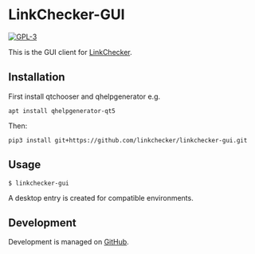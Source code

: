 # LinkChecker-GUI

[![GPL-3](https://img.shields.io/badge/license-GPL3-d49a6a.svg)](https://opensource.org/licenses/GPL-3.0)

This is the GUI client for [LinkChecker](https://linkchecker.github.io/linkchecker/).

## Installation

First install qtchooser and qhelpgenerator e.g.

`apt install qhelpgenerator-qt5`

Then:

`pip3 install git+https://github.com/linkchecker/linkchecker-gui.git`

## Usage

`$ linkchecker-gui`

A desktop entry is created for compatible environments.

## Development

Development is managed on [GitHub](https://github.com/linkchecker/linkchecker-gui).
